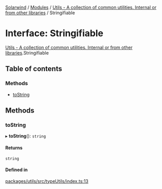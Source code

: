[Solarwind](../README.md) / [Modules](../modules.md) / [Utils - A collection of common utilities. Internal or from other libraries](../modules/Utils___A_collection_of_common_utilities__Internal_or_from_other_libraries.md) / Stringifiable

# Interface: Stringifiable

[Utils - A collection of common utilities. Internal or from other libraries](../modules/Utils___A_collection_of_common_utilities__Internal_or_from_other_libraries.md).Stringifiable

## Table of contents

### Methods

- [toString](Utils___A_collection_of_common_utilities__Internal_or_from_other_libraries.Stringifiable.md#tostring)

## Methods

### toString

▸ **toString**(): `string`

#### Returns

`string`

#### Defined in

[packages/utils/src/typeUtils/index.ts:13](https://github.com/antoniopresto/darch/blob/c5cd1c8/packages/utils/src/typeUtils/index.ts#L13)
